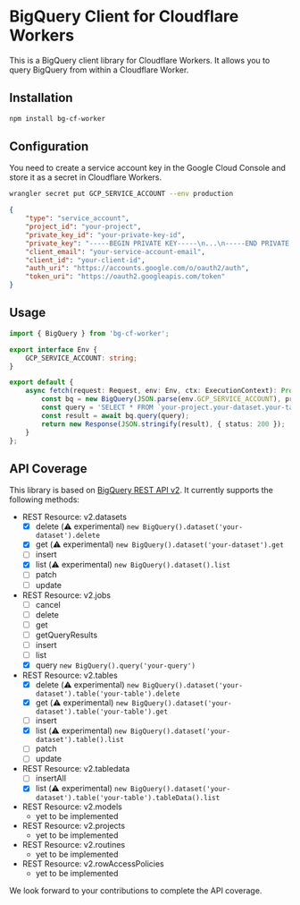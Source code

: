 # BigQuery Client for Cloudflare Workers

This is a BigQuery client library for Cloudflare Workers. It allows you to query BigQuery from within a Cloudflare Worker.

## Installation

```sh
npm install bg-cf-worker
```

## Configuration

You need to create a service account key in the Google Cloud Console and store it as a secret in Cloudflare Workers.

```sh
wrangler secret put GCP_SERVICE_ACCOUNT --env production
```

```json
{
	"type": "service_account",
	"project_id": "your-project",
	"private_key_id": "your-private-key-id",
	"private_key": "-----BEGIN PRIVATE KEY-----\n...\n-----END PRIVATE KEY-----\n",
	"client_email": "your-service-account-email",
	"client_id": "your-client-id",
	"auth_uri": "https://accounts.google.com/o/oauth2/auth",
	"token_uri": "https://oauth2.googleapis.com/token"
}
```

## Usage

```ts
import { BigQuery } from 'bg-cf-worker';

export interface Env {
	GCP_SERVICE_ACCOUNT: string;
}

export default {
	async fetch(request: Request, env: Env, ctx: ExecutionContext): Promise<Response> {
		const bq = new BigQuery(JSON.parse(env.GCP_SERVICE_ACCOUNT), projectId);
		const query = 'SELECT * FROM `your-project.your-dataset.your-table` LIMIT 10';
		const result = await bq.query(query);
		return new Response(JSON.stringify(result), { status: 200 });
	}
};
```

## API Coverage

This library is based on [BigQuery REST API v2](https://cloud.google.com/bigquery/docs/reference/rest). It currently supports the following methods:

- REST Resource: v2.datasets
  - [x] delete (⚠️ experimental) `new BigQuery().dataset('your-dataset').delete`
  - [x] get (⚠️ experimental) `new BigQuery().dataset('your-dataset').get`
  - [ ] insert
  - [x] list (⚠️ experimental) `new BigQuery().dataset().list`
  - [ ] patch
  - [ ] update
- REST Resource: v2.jobs
  - [ ] cancel
  - [ ] delete
  - [ ] get
  - [ ] getQueryResults
  - [ ] insert
  - [ ] list
  - [x] query `new BigQuery().query('your-query')`
- REST Resource: v2.tables
	- [x] delete (⚠️ experimental) `new BigQuery().dataset('your-dataset').table('your-table').delete`
	- [x] get (⚠️ experimental) `new BigQuery().dataset('your-dataset').table('your-table').get`
	- [ ] insert
	- [x] list (⚠️ experimental) `new BigQuery().dataset('your-dataset').table().list`
	- [ ] patch
	- [ ] update
- REST Resource: v2.tabledata
	- [ ] insertAll
	- [x] list (⚠️ experimental) `new BigQuery().dataset('your-dataset').table('your-table').tableData().list`
- REST Resource: v2.models
  - yet to be implemented
- REST Resource: v2.projects
	- yet to be implemented
- REST Resource: v2.routines
	- yet to be implemented
- REST Resource: v2.rowAccessPolicies
	- yet to be implemented

We look forward to your contributions to complete the API coverage.
